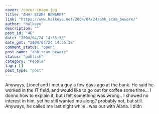 ```yaml
---
cover: /cover-image.jpg
title: "AHH! SCAM! BEWARE!"
link: "https://www.halkeye.net/2004/04/24/ahh_scam_beware/"
author: "halkeye"
description: ""
post_id: "46"
date: "2004/04/24 14:55:38"
date_gmt: "2004/04/24 14:55:38"
comment_status: "open"
post_name: "ahh_scam_beware"
status: "publish"
category: "People"
tags: []
post_type: "post"
---
```


Anyways, Lionel and I met a guy a few days ago at the bank. He said he worked in the IT field, and would like to go out for coffee some time... I donno how to explain it, but i felt something was wrong.. I showed no interest in him, yet he still wanted me along? probably not, but still. Anyways, he called me last night while I was out with Alana. I didn